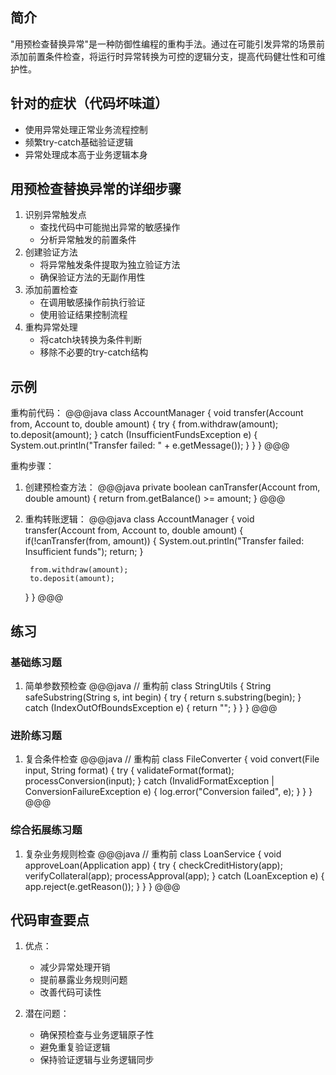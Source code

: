 ## 简介
"用预检查替换异常"是一种防御性编程的重构手法。通过在可能引发异常的场景前添加前置条件检查，将运行时异常转换为可控的逻辑分支，提高代码健壮性和可维护性。

## 针对的症状（代码坏味道）
- 使用异常处理正常业务流程控制
- 频繁try-catch基础验证逻辑
- 异常处理成本高于业务逻辑本身

## 用预检查替换异常的详细步骤
1. 识别异常触发点
   - 查找代码中可能抛出异常的敏感操作
   - 分析异常触发的前置条件
2. 创建验证方法
   - 将异常触发条件提取为独立验证方法
   - 确保验证方法的无副作用性
3. 添加前置检查
   - 在调用敏感操作前执行验证
   - 使用验证结果控制流程
4. 重构异常处理
   - 将catch块转换为条件判断
   - 移除不必要的try-catch结构

## 示例
重构前代码：
@@@java
class AccountManager {
    void transfer(Account from, Account to, double amount) {
        try {
            from.withdraw(amount);
            to.deposit(amount);
        } catch (InsufficientFundsException e) {
            System.out.println("Transfer failed: " + e.getMessage());
        }
    }
}
@@@

重构步骤：
1. 创建预检查方法：
@@@java
private boolean canTransfer(Account from, double amount) {
    return from.getBalance() >= amount;
}
@@@

2. 重构转账逻辑：
@@@java
class AccountManager {
    void transfer(Account from, Account to, double amount) {
        if(!canTransfer(from, amount)) {
            System.out.println("Transfer failed: Insufficient funds");
            return;
        }
        
        from.withdraw(amount);
        to.deposit(amount);
    }
}
@@@

## 练习
### 基础练习题
1. 简单参数预检查
@@@java
// 重构前
class StringUtils {
    String safeSubstring(String s, int begin) {
        try {
            return s.substring(begin);
        } catch (IndexOutOfBoundsException e) {
            return "";
        }
    }
}
@@@

### 进阶练习题
1. 复合条件检查
@@@java
// 重构前
class FileConverter {
    void convert(File input, String format) {
        try {
            validateFormat(format);
            processConversion(input);
        } catch (InvalidFormatException | ConversionFailureException e) {
            log.error("Conversion failed", e);
        }
    }
}
@@@

### 综合拓展练习题
1. 复杂业务规则检查
@@@java
// 重构前
class LoanService {
    void approveLoan(Application app) {
        try {
            checkCreditHistory(app);
            verifyCollateral(app);
            processApproval(app);
        } catch (LoanException e) {
            app.reject(e.getReason());
        }
    }
}
@@@

## 代码审查要点
1. 优点：
   - 减少异常处理开销
   - 提前暴露业务规则问题
   - 改善代码可读性

2. 潜在问题：
   - 确保预检查与业务逻辑原子性
   - 避免重复验证逻辑
   - 保持验证逻辑与业务逻辑同步
